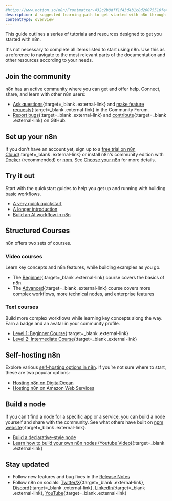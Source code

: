 ```yaml
---
#https://www.notion.so/n8n/Frontmatter-432c2b8dff1f43d4b1c8d20075510fe4
description: A suggested learning path to get started with n8n through tutorials, courses, and step-by-step guides.
contentType: overview
---
```

This guide outlines a series of tutorials and resources designed to get you started with n8n. 

It's not necessary to complete all items listed to start using n8n. Use this as a reference to navigate to the most relevant parts of the documentation and other resources according to your needs.

## Join the community

n8n has an active community where you can get and offer help. Connect, share, and learn with other n8n users:

- [Ask questions](https://community.n8n.io/t/readme-welcome-to-the-n8n-community/44381){:target=_blank .external-link} and [make feature requests](https://community.n8n.io/c/feature-requests){:target=_blank .external-link} in the Community Forum.
- [Report bugs](https://github.com/n8n-io/n8n/issues){:target=_blank .external-link} and [contribute](https://github.com/n8n-io/n8n/blob/master/CONTRIBUTING.md){:target=_blank .external-link} on GitHub.

## Set up your n8n

If you don't have an account yet, sign up to a [free trial on n8n Cloud](https://app.n8n.cloud/register){:target=_blank .external-link} or install n8n's community edition with [Docker](/hosting/installation/docker.md) (recommended) or [npm](/hosting/installation/npm.md). See [Choose your n8n](/choose-n8n.md) for more details.

## Try it out

Start with the quickstart guides to help you get up and running with building basic workflows. 

- [A very quick quickstart](/try-it-out/quickstart.md)
- [A longer introduction](/try-it-out/longer-introduction.md)
- [Build an AI workflow in n8n](/advanced-ai/intro-tutorial.md)

## Structured Courses

n8n offers two sets of courses.

### Video courses

Learn key concepts and n8n features, while building examples as you go.

- The [Beginner](https://www.youtube.com/playlist?list=PLlET0GsrLUL59YbxstZE71WszP3pVnZfI){:target=_blank .external-link} course covers the basics of n8n.
- The [Advanced](https://www.youtube.com/playlist?list=PLlET0GsrLUL5bxmx5c1H1Ms_OtOPYZIEG){:target=_blank .external-link} course covers more complex workflows, more technical nodes, and enterprise features

### Text courses

Build more complex workflows while learning key concepts along the way. Earn a badge and an avatar in your community profile. 

- [Level 1: Beginner Course](https://blog.n8n.io/announcing-the-n8n-certification-course-for-beginners-level-1/){:target=_blank .external-link}
- [Level 2: Intermediate Course](https://blog.n8n.io/announcing-course-level-two/){:target=_blank .external-link}

## Self-hosting n8n

Explore various [self-hosting options in n8n](/hosting/index.md). If you’re not sure where to start, these are two popular options: 

- [Hosting n8n on DigitalOcean](/hosting/installation/server-setups/digital-ocean.md)
- [Hosting n8n on Amazon Web Services](/hosting/installation/server-setups/aws.md)

## Build a node

If you can't find a node for a specific app or a service, you can build a node yourself and share with the community. See what others have built on [npm website](https://www.npmjs.com/search?q=keywords:n8n-community-node-package){:target=_blank .external-link}. 

- [Build a declarative-style node](/integrations/creating-nodes/build/declarative-style-node.md)
- [Learn how to build your own n8n nodes (Youtube Video)](https://www.youtube.com/live/OI6zHJ56eW0?si=SMD7L1J5fZ2mf79W){:target=_blank .external-link}

## Stay updated
- Follow new features and bug fixes in the [Release Notes](/release-notes.md)
- Follow n8n on socials: [Twitter/X](https://twitter.com/n8n_io){:target=_blank .external-link}, [Discord](https://discord.com/invite/vWwMVThRta){:target=_blank .external-link}, [LinkedIn](https://www.linkedin.com/company/n8n/){:target=_blank .external-link}, [YouTube](https://www.youtube.com/@n8n-io){:target=_blank .external-link}
